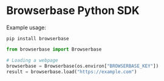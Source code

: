 # Browserbase Python SDK

Example usage:

```
pip install browserbase
```

```py
from browserbase import Browserbase

# Loading a webpage
browserbase = Browserbase(os.environ["BROWSERBASE_KEY"])
result = browserbase.load("https://example.com")
```
